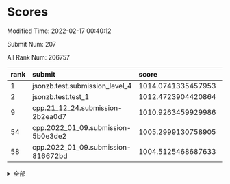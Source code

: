 # Scores

Modified Time: 2022-02-17 00:40:12

Submit Num: 207

All Rank Num: 206757

| rank |               submit               |       score        |       sigma        | pk_num |
| :--- | :--------------------------------- | :----------------- | :----------------- | :----- |
| 1    | jsonzb.test.submission_level_4     | 1014.0741335457953 | 0.8287202494081747 | 3996   |
| 2    | jsonzb.test.test_1                 | 1012.4723904420864 | 0.8115176201977086 | 3999   |
| 9    | cpp.21_12_24.submission-2b2ea0d7   | 1010.9263459929986 | 0.7705707475238185 | 3993   |
| 54   | cpp.2022_01_09.submission-5b0e3de2 | 1005.2999130758905 | 0.735084024882476  | 3993   |
| 58   | cpp.2022_01_09.submission-816672bd | 1004.5125468687633 | 0.7248097607426142 | 4001   |


<details>
<summary>全部</summary>

| rank |                 submit                 |       score        |       sigma        | pk_num |
| :--- | :------------------------------------- | :----------------- | :----------------- | :----- |
| 1    | jsonzb.test.submission_level_4         | 1014.0741335457953 | 0.8287202494081747 | 3996   |
| 2    | jsonzb.test.test_1                     | 1012.4723904420864 | 0.8115176201977086 | 3999   |
| 3    | gobigger.level_3.submission_level_3_49 | 1011.2573649755789 | 0.789730472554486  | 3995   |
| 4    | gobigger.level_3.submission_level_3_19 | 1011.2239904637495 | 0.7609546472005729 | 3996   |
| 5    | gobigger.level_3.submission_level_3_28 | 1011.1651440357932 | 0.7691944855319509 | 3990   |
| 6    | gobigger.level_3.submission_level_3_13 | 1011.1460633854775 | 0.7523605909464192 | 3992   |
| 7    | gobigger.level_3.submission_level_3_8  | 1011.0737847388641 | 0.7848151575481307 | 3997   |
| 8    | gobigger.level_3.submission_level_3_45 | 1011.0730882696853 | 0.7766453892790943 | 3996   |
| 9    | cpp.21_12_24.submission-2b2ea0d7       | 1010.9263459929986 | 0.7705707475238185 | 3993   |
| 10   | gobigger.level_3.submission_level_3_20 | 1010.762137526491  | 0.7452782992157673 | 3997   |
| 11   | gobigger.level_3.submission_level_3_16 | 1010.7429888516253 | 0.7603920837049192 | 3992   |
| 12   | gobigger.level_3.submission_level_3_18 | 1010.726522004178  | 0.7750240236494289 | 3997   |
| 13   | gobigger.level_3.submission_level_3_46 | 1010.7177372638757 | 0.7716614069315045 | 3994   |
| 14   | gobigger.level_3.submission_level_3_42 | 1010.6020211727833 | 0.7432282242018503 | 3996   |
| 15   | gobigger.level_3.submission_level_3_38 | 1010.5844321579909 | 0.7575379109012343 | 3997   |
| 16   | gobigger.level_3.submission_level_3_3  | 1010.489507725992  | 0.7722658214458872 | 3991   |
| 17   | gobigger.level_3.submission_level_3_14 | 1010.4776859408394 | 0.7474348447913417 | 3998   |
| 18   | gobigger.level_3.submission_level_3_23 | 1010.4396761876388 | 0.7678532413562037 | 3993   |
| 19   | gobigger.level_3.submission_level_3_34 | 1010.438146191168  | 0.758630048066709  | 3990   |
| 20   | gobigger.level_3.submission_level_3_15 | 1010.3085299902349 | 0.7649175165148497 | 4000   |
| 21   | gobigger.level_3.submission_level_3_26 | 1010.2453241199746 | 0.7704062085448792 | 3997   |
| 22   | gobigger.level_3.submission_level_3_43 | 1010.1253970933751 | 0.7442108730789726 | 3995   |
| 23   | gobigger.level_3.submission_level_3_35 | 1010.0286510768362 | 0.7587289827959762 | 3999   |
| 24   | gobigger.level_3.submission_level_3_29 | 1009.9432660229659 | 0.7391086885802646 | 3994   |
| 25   | gobigger.level_3.submission_level_3_10 | 1009.8667209888795 | 0.7544139239321088 | 3998   |
| 26   | gobigger.level_3.submission_level_3_0  | 1009.8251906783579 | 0.7771374132552069 | 3994   |
| 27   | gobigger.level_3.submission_level_3_30 | 1009.7286287918772 | 0.742257059614135  | 3996   |
| 28   | gobigger.level_3.submission_level_3_4  | 1009.6345183131334 | 0.7602422122907229 | 3998   |
| 29   | gobigger.level_3.submission_level_3_32 | 1009.6232286371722 | 0.7681505760882126 | 3994   |
| 30   | gobigger.level_3.submission_level_3_21 | 1009.5600946472606 | 0.7350807181875445 | 3999   |
| 31   | gobigger.level_3.submission_level_3_2  | 1009.5532245692933 | 0.7530030454293163 | 3997   |
| 32   | gobigger.level_3.submission_level_3_6  | 1009.5156293516352 | 0.7440901953688348 | 3993   |
| 33   | gobigger.level_3.submission_level_3_1  | 1009.3386769348638 | 0.7370239466496674 | 4000   |
| 34   | gobigger.level_3.submission_level_3_5  | 1009.3336381818413 | 0.7664898996830182 | 4004   |
| 35   | gobigger.level_3.submission_level_3_11 | 1009.3258826454577 | 0.7437583345361756 | 3993   |
| 36   | gobigger.level_3.submission_level_3_41 | 1009.2901442988268 | 0.7558289549723688 | 4001   |
| 37   | gobigger.level_3.submission_level_3_33 | 1009.2493672834111 | 0.7413738686748269 | 3991   |
| 38   | gobigger.level_3.submission_level_3_44 | 1009.2395735880024 | 0.7472350254588523 | 3993   |
| 39   | gobigger.level_3.submission_level_3_31 | 1009.1660505893443 | 0.7461958007546285 | 3991   |
| 40   | gobigger.level_3.submission_level_3_17 | 1009.1446569807484 | 0.761580890149068  | 4000   |
| 41   | gobigger.level_3.submission_level_3_48 | 1009.0910963557154 | 0.7614830698766705 | 3989   |
| 42   | gobigger.level_3.submission_level_3_40 | 1009.0747316811307 | 0.7754414226799747 | 4002   |
| 43   | gobigger.level_3.submission_level_3_24 | 1008.9835657450952 | 0.7712677706996932 | 3992   |
| 44   | gobigger.level_3.submission_level_3_47 | 1008.9183677557736 | 0.7351883015292225 | 3990   |
| 45   | gobigger.level_3.submission_level_3_22 | 1008.9053132726602 | 0.7589216577293284 | 3995   |
| 46   | gobigger.level_3.submission_level_3_7  | 1008.9034942476583 | 0.7418695390790626 | 3996   |
| 47   | gobigger.level_3.submission_level_3_36 | 1008.8835210132876 | 0.7406282711196837 | 3992   |
| 48   | gobigger.level_3.submission_level_3_37 | 1008.7816954404981 | 0.7590882935145054 | 3995   |
| 49   | gobigger.level_3.submission_level_3_9  | 1008.5665172455656 | 0.7457980152192345 | 3995   |
| 50   | gobigger.level_3.submission_level_3_39 | 1008.5527449340534 | 0.7515753046936982 | 4000   |
| 51   | gobigger.level_3.submission_level_3_25 | 1008.5396265146472 | 0.7462956731593083 | 3998   |
| 52   | gobigger.level_3.submission_level_3_12 | 1008.4921117902875 | 0.7377324237302342 | 3993   |
| 53   | gobigger.level_3.submission_level_3_27 | 1008.4860941246551 | 0.7652199342591292 | 3989   |
| 54   | cpp.2022_01_09.submission-5b0e3de2     | 1005.2999130758905 | 0.735084024882476  | 3993   |
| 55   | gobigger.level_1.submission_level_1_20 | 1005.228199382863  | 0.73682542251831   | 3999   |
| 56   | gobigger.level_1.submission_level_1_37 | 1005.1348067378791 | 0.7201895040600158 | 3991   |
| 57   | gobigger.level_1.submission_level_1_12 | 1004.6615742944297 | 0.7267153289040319 | 3996   |
| 58   | cpp.2022_01_09.submission-816672bd     | 1004.5125468687633 | 0.7248097607426142 | 4001   |
| 59   | gobigger.level_1.submission_level_1_27 | 1004.4311166057782 | 0.7160134686237933 | 3992   |
| 60   | gobigger.level_1.submission_level_1_47 | 1004.3783628724391 | 0.7148005318697682 | 3995   |
| 61   | gobigger.level_1.submission_level_1_5  | 1004.3243238308991 | 0.735729991120513  | 3990   |
| 62   | gobigger.level_1.submission_level_1_49 | 1004.0080668851219 | 0.7027677148394565 | 3994   |
| 63   | gobigger.level_1.submission_level_1_32 | 1003.8777159751843 | 0.7176361996850474 | 3998   |
| 64   | gobigger.level_1.submission_level_1_45 | 1003.7648257996935 | 0.7147397840107228 | 3997   |
| 65   | gobigger.level_1.submission_level_1_15 | 1003.7626453464115 | 0.7178565554868845 | 4000   |
| 66   | gobigger.level_1.submission_level_1_44 | 1003.731614577668  | 0.701910870468767  | 3995   |
| 67   | gobigger.level_1.submission_level_1_38 | 1003.7207876695275 | 0.7114245323529488 | 3995   |
| 68   | gobigger.level_1.submission_level_1_30 | 1003.6950803190736 | 0.7180827778848713 | 3994   |
| 69   | gobigger.level_1.submission_level_1_26 | 1003.6788197120868 | 0.7145503003781896 | 3997   |
| 70   | gobigger.level_1.submission_level_1_6  | 1003.6705167663747 | 0.7160511888922935 | 3998   |
| 71   | gobigger.level_1.submission_level_1_10 | 1003.6690279090369 | 0.7132121787519518 | 3995   |
| 72   | gobigger.level_1.submission_level_1_39 | 1003.6457151336716 | 0.72524934127237   | 3995   |
| 73   | gobigger.level_1.submission_level_1_1  | 1003.633131606163  | 0.7250917961496766 | 3991   |
| 74   | gobigger.level_1.submission_level_1_16 | 1003.6236152735638 | 0.7222400830178068 | 3997   |
| 75   | gobigger.level_1.submission_level_1_43 | 1003.5114814930444 | 0.7103516776813128 | 3997   |
| 76   | gobigger.level_1.submission_level_1_34 | 1003.5047068433372 | 0.716427859044496  | 3996   |
| 77   | gobigger.level_1.submission_level_1_17 | 1003.480907188995  | 0.7114643331622996 | 3996   |
| 78   | gobigger.level_1.submission_level_1_24 | 1003.4277464996665 | 0.715880553313359  | 4000   |
| 79   | gobigger.level_1.submission_level_1_13 | 1003.406299766689  | 0.7117031452716704 | 3996   |
| 80   | gobigger.level_1.submission_level_1_14 | 1003.3565215321868 | 0.7217612225191262 | 3989   |
| 81   | gobigger.level_1.submission_level_1_35 | 1003.3092828664533 | 0.7157392388349076 | 3995   |
| 82   | gobigger.level_1.submission_level_1_46 | 1003.2981909452749 | 0.718533568893293  | 3993   |
| 83   | gobigger.level_1.submission_level_1_4  | 1003.1688232810586 | 0.7075623424995945 | 3995   |
| 84   | gobigger.level_1.submission_level_1_8  | 1003.1643141895747 | 0.7153524402639744 | 3990   |
| 85   | gobigger.level_1.submission_level_1_11 | 1002.9870773306989 | 0.7171404889098114 | 3993   |
| 86   | gobigger.level_1.submission_level_1_23 | 1002.9804858308811 | 0.7136841170030931 | 3994   |
| 87   | gobigger.level_1.submission_level_1_29 | 1002.9128638537936 | 0.7018297453017787 | 3991   |
| 88   | gobigger.level_1.submission_level_1_48 | 1002.8926207445504 | 0.7189533140160571 | 3995   |
| 89   | gobigger.level_1.submission_level_1_31 | 1002.7614281280577 | 0.709992100952294  | 3994   |
| 90   | gobigger.level_1.submission_level_1_7  | 1002.7381342106853 | 0.7144133361273562 | 3996   |
| 91   | gobigger.level_1.submission_level_1_28 | 1002.6819848724525 | 0.7221669041355173 | 3998   |
| 92   | gobigger.level_1.submission_level_1_42 | 1002.6640597205137 | 0.7120064302925706 | 3992   |
| 93   | gobigger.level_1.submission_level_1_19 | 1002.6338143190294 | 0.7174510447978035 | 3992   |
| 94   | gobigger.level_1.submission_level_1_9  | 1002.6303304240366 | 0.7191328395928828 | 3991   |
| 95   | gobigger.level_1.submission_level_1_22 | 1002.6016535772222 | 0.7156043741364987 | 3992   |
| 96   | gobigger.level_1.submission_level_1_40 | 1002.6010051790328 | 0.7144018593074692 | 3998   |
| 97   | gobigger.level_1.submission_level_1_0  | 1002.5518862255565 | 0.7031799807700837 | 3995   |
| 98   | gobigger.level_1.submission_level_1_25 | 1002.4788304278812 | 0.706699355200773  | 3996   |
| 99   | gobigger.level_1.submission_level_1_36 | 1002.4078844397793 | 0.7078803177742755 | 3998   |
| 100  | gobigger.level_1.submission_level_1_21 | 1002.2905499282895 | 0.71111485863072   | 3995   |
| 101  | gobigger.level_1.submission_level_1_18 | 1002.2735347078385 | 0.7029985892273662 | 3989   |
| 102  | gobigger.level_1.submission_level_1_33 | 1002.2321867090917 | 0.7059078590595379 | 3995   |
| 103  | gobigger.level_1.submission_level_1_3  | 1002.1984474231905 | 0.7217527484929613 | 3993   |
| 104  | gobigger.level_1.submission_level_1_41 | 1001.8484309790985 | 0.7172505383319115 | 3994   |
| 105  | gobigger.level_1.submission_level_1_2  | 1001.6807544804255 | 0.7209348094168379 | 3991   |
| 106  | gobigger.random.submission_random_28   | 997.5918097639952  | 0.7132709284661367 | 3997   |
| 107  | gobigger.random.submission_random_44   | 997.5479891163163  | 0.7103561534161899 | 3992   |
| 108  | gobigger.random.submission_random_16   | 997.245977295846   | 0.7166276832488186 | 3994   |
| 109  | gobigger.random.submission_random_46   | 997.180881534767   | 0.7066255676062928 | 3995   |
| 110  | gobigger.random.submission_random_39   | 997.1216339312452  | 0.6980783010910637 | 3995   |
| 111  | gobigger.random.submission_random_48   | 997.0702689102982  | 0.7108677766616273 | 3995   |
| 112  | gobigger.random.submission_random_32   | 997.038777729538   | 0.7011837575298712 | 3998   |
| 113  | gobigger.random.submission_random_35   | 996.7278837625092  | 0.7054891449468397 | 3995   |
| 114  | gobigger.random.submission_random_5    | 996.69986193481    | 0.7145232961655008 | 3999   |
| 115  | gobigger.random.submission_random_22   | 996.6984066573871  | 0.7085625606911894 | 3994   |
| 116  | gobigger.random.submission_random_49   | 996.5527079440816  | 0.7120810821226723 | 3994   |
| 117  | gobigger.random.submission_random_47   | 996.4990364539761  | 0.7005996145437955 | 3993   |
| 118  | gobigger.random.submission_random_33   | 996.4913470988741  | 0.7041563333399802 | 3990   |
| 119  | gobigger.random.submission_random_1    | 996.4616368585499  | 0.7073158038377054 | 3990   |
| 120  | gobigger.random.submission_random_11   | 996.3906726656651  | 0.7017300007858837 | 3995   |
| 121  | gobigger.random.submission_random_31   | 996.3866907596233  | 0.7027513926027116 | 3998   |
| 122  | gobigger.random.submission_random_25   | 996.3322496349814  | 0.707313579371292  | 3996   |
| 123  | gobigger.random.submission_random_12   | 996.2947156577065  | 0.7115835182640111 | 3995   |
| 124  | gobigger.random.submission_random_38   | 996.2855840278959  | 0.7093073825344097 | 3997   |
| 125  | gobigger.random.submission_random_37   | 996.2612271217871  | 0.7214490376094037 | 3999   |
| 126  | gobigger.random.submission_random_29   | 996.1308669162938  | 0.7129653496314549 | 3999   |
| 127  | gobigger.random.submission_random_26   | 996.0991026587162  | 0.7094163806637932 | 3988   |
| 128  | gobigger.random.submission_random_10   | 996.0865074077049  | 0.7119981702243369 | 3996   |
| 129  | gobigger.random.submission_random_8    | 996.0719752479764  | 0.7071035411062947 | 3998   |
| 130  | gobigger.random.submission_random_20   | 995.9300182524698  | 0.7061114656826485 | 3999   |
| 131  | gobigger.random.submission_random_17   | 995.8942982162496  | 0.7216181737940635 | 3991   |
| 132  | gobigger.random.submission_random_3    | 995.8800287832206  | 0.7074521492187542 | 3998   |
| 133  | gobigger.random.submission_random_42   | 995.7732442059018  | 0.7141786190308069 | 3996   |
| 134  | gobigger.random.submission_random_27   | 995.7478468267273  | 0.727333126949959  | 3998   |
| 135  | gobigger.random.submission_random_43   | 995.7305473267048  | 0.6969328187525594 | 3992   |
| 136  | gobigger.random.submission_random_2    | 995.721129919042   | 0.7172412150958303 | 3995   |
| 137  | gobigger.random.submission_random_0    | 995.717803583927   | 0.7105009699185398 | 3993   |
| 138  | gobigger.random.submission_random_36   | 995.6117257435906  | 0.7122284178742003 | 3997   |
| 139  | gobigger.random.submission_random_4    | 995.5533049747248  | 0.704698792933064  | 3996   |
| 140  | gobigger.random.submission_random_34   | 995.534059850036   | 0.7104728011412849 | 3991   |
| 141  | gobigger.random.submission_random_45   | 995.5125058592441  | 0.704016982383561  | 3996   |
| 142  | gobigger.random.submission_random_15   | 995.4732179348526  | 0.7173431848987496 | 3999   |
| 143  | gobigger.random.submission_random_41   | 995.452049136589   | 0.718300558361773  | 3996   |
| 144  | gobigger.random.submission_random_14   | 995.3332426415807  | 0.7281741848968232 | 3996   |
| 145  | gobigger.random.submission_random_40   | 995.3245309466002  | 0.7114010695054004 | 3989   |
| 146  | gobigger.random.submission_random_13   | 995.2940187154305  | 0.7078667844993712 | 3991   |
| 147  | gobigger.random.submission_random_18   | 995.2926705458874  | 0.7224687388990815 | 3993   |
| 148  | gobigger.random.submission_random_24   | 995.2013129288222  | 0.7207383201095829 | 3994   |
| 149  | gobigger.random.submission_random_21   | 995.1562399079663  | 0.7081902418875473 | 4000   |
| 150  | gobigger.random.submission_random_9    | 995.043312780347   | 0.7139618324872168 | 3995   |
| 151  | gobigger.random.submission_random_19   | 995.0376592160015  | 0.7107339622265328 | 3991   |
| 152  | gobigger.random.submission_random_6    | 994.9371066384589  | 0.7189222746972235 | 3998   |
| 153  | gobigger.random.submission_random_30   | 994.8571272623757  | 0.7135359229745585 | 3997   |
| 154  | gobigger.random.submission_random_23   | 994.6873422062231  | 0.7242170121015961 | 4000   |
| 155  | gobigger.random.submission_random_7    | 994.6163121692338  | 0.725394691138967  | 3995   |
| 156  | gobigger.level_2.submission_level_2_45 | 994.4787338372807  | 0.7255877789753248 | 3995   |
| 157  | gobigger.level_2.submission_level_2_33 | 993.9284588160178  | 0.732816423182881  | 3991   |
| 158  | gobigger.level_2.submission_level_2_4  | 993.9238081293199  | 0.7389506366636491 | 3993   |
| 159  | gobigger.level_2.submission_level_2_5  | 993.6248742183358  | 0.7350442520705516 | 3993   |
| 160  | gobigger.level_2.submission_level_2_21 | 993.4990748883486  | 0.7367098953091015 | 3998   |
| 161  | gobigger.level_2.submission_level_2_13 | 993.3437043866809  | 0.7495833177061183 | 3992   |
| 162  | gobigger.level_2.submission_level_2_10 | 993.3369097667309  | 0.727643583057915  | 3997   |
| 163  | gobigger.level_2.submission_level_2_15 | 993.2926068267286  | 0.7366283988979735 | 3991   |
| 164  | gobigger.level_2.submission_level_2_32 | 993.2492880317906  | 0.7562672511536981 | 3996   |
| 165  | gobigger.level_2.submission_level_2_18 | 993.0525879254028  | 0.7426820379544534 | 3993   |
| 166  | gobigger.level_2.submission_level_2_22 | 993.0351330456679  | 0.7389579060522139 | 3999   |
| 167  | gobigger.level_2.submission_level_2_44 | 993.0151239030628  | 0.7384117306835494 | 4001   |
| 168  | gobigger.level_2.submission_level_2_36 | 992.9675481035813  | 0.7267762263095939 | 3999   |
| 169  | gobigger.level_2.submission_level_2_28 | 992.9065812601835  | 0.724456895660521  | 3997   |
| 170  | gobigger.level_2.submission_level_2_49 | 992.8791681552331  | 0.7349461793118889 | 3998   |
| 171  | gobigger.level_2.submission_level_2_38 | 992.8472361505615  | 0.7506517812209653 | 3997   |
| 172  | gobigger.level_2.submission_level_2_42 | 992.7534688902475  | 0.7469058795196576 | 3999   |
| 173  | gobigger.level_2.submission_level_2_25 | 992.7396408071476  | 0.7470350257175695 | 4000   |
| 174  | gobigger.level_2.submission_level_2_39 | 992.695998288915   | 0.7272124214601626 | 3999   |
| 175  | gobigger.level_2.submission_level_2_47 | 992.5332569068365  | 0.7508917081786716 | 3993   |
| 176  | gobigger.level_2.submission_level_2_27 | 992.4386207843596  | 0.73803739753776   | 3997   |
| 177  | gobigger.level_2.submission_level_2_12 | 992.3602429907182  | 0.745168459624726  | 3995   |
| 178  | gobigger.level_2.submission_level_2_16 | 992.3161296501073  | 0.7298491806282482 | 3996   |
| 179  | gobigger.level_2.submission_level_2_1  | 992.2580763694765  | 0.7460496991641269 | 3996   |
| 180  | gobigger.level_2.submission_level_2_29 | 992.2568802260032  | 0.7394910678166322 | 3995   |
| 181  | gobigger.level_2.submission_level_2_14 | 992.2253018563181  | 0.7297154303629573 | 3996   |
| 182  | gobigger.level_2.submission_level_2_20 | 992.1925245343386  | 0.7604088860882742 | 3994   |
| 183  | gobigger.level_2.submission_level_2_17 | 992.1333592632881  | 0.7447795236083797 | 3995   |
| 184  | gobigger.level_2.submission_level_2_23 | 992.1319743401518  | 0.7333389668272432 | 4001   |
| 185  | gobigger.level_2.submission_level_2_40 | 992.113160825935   | 0.7457719087103627 | 3996   |
| 186  | gobigger.level_2.submission_level_2_48 | 992.0558336867825  | 0.731007174405593  | 3996   |
| 187  | gobigger.level_2.submission_level_2_2  | 992.0192099684804  | 0.7391225173050765 | 3994   |
| 188  | gobigger.level_2.submission_level_2_41 | 991.9350727204891  | 0.7311579685231658 | 3993   |
| 189  | gobigger.level_2.submission_level_2_6  | 991.9241201454226  | 0.7546772298601567 | 3999   |
| 190  | gobigger.level_2.submission_level_2_9  | 991.910262621345   | 0.7372095072976819 | 3994   |
| 191  | gobigger.level_2.submission_level_2_30 | 991.756015529488   | 0.7599565256153401 | 3993   |
| 192  | gobigger.level_2.submission_level_2_11 | 991.7290791342928  | 0.7394887413764883 | 4000   |
| 193  | gobigger.level_2.submission_level_2_7  | 991.4707063835396  | 0.736492641536544  | 3998   |
| 194  | gobigger.level_2.submission_level_2_37 | 991.4480720180253  | 0.7396246121849236 | 3994   |
| 195  | gobigger.level_2.submission_level_2_24 | 991.3964966866527  | 0.7519140410768973 | 4000   |
| 196  | gobigger.level_2.submission_level_2_31 | 991.2836399789313  | 0.7650983935445078 | 4002   |
| 197  | gobigger.level_2.submission_level_2_35 | 991.2796589646038  | 0.7553792853336362 | 3995   |
| 198  | gobigger.level_2.submission_level_2_19 | 991.2683582791666  | 0.744481304121402  | 3999   |
| 199  | gobigger.level_2.submission_level_2_0  | 991.1969970492651  | 0.7374518831487591 | 3996   |
| 200  | gobigger.level_2.submission_level_2_8  | 991.1933050092424  | 0.778602667478836  | 3989   |
| 201  | gobigger.level_2.submission_level_2_34 | 991.1897400902977  | 0.7342802048174923 | 3991   |
| 202  | gobigger.level_2.submission_level_2_43 | 990.8760235657986  | 0.7626330328886748 | 3998   |
| 203  | gobigger.level_2.submission_level_2_3  | 990.1200354021834  | 0.7442333501636983 | 3996   |
| 204  | gobigger.level_2.submission_level_2_46 | 989.8019381272951  | 0.7613055757197356 | 3995   |
| 205  | gobigger.level_2.submission_level_2_26 | 989.2191029568174  | 0.8071622145406384 | 3998   |
| 206  | gobigger.none.submission_none_1        | 978.8278234351702  | 1.1917556545305759 | 4002   |
| 207  | gobigger.none.submission_none_0        | 975.5615975081269  | 1.382704907282475  | 3995   |

</details>